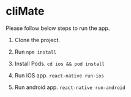 # cliMate

Please follow below steps to run the app.

1. Clone the project.

2. Run ``npm install``

3. Install Pods. ``cd ios && pod install``

4. Run iOS app. ``react-native run-ios``

5. Run android app. ``react-native run-android``
